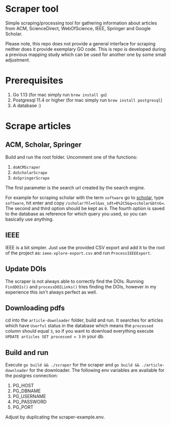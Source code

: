 # Scraper tool

Simple scraping/processing tool for gathering information about articles from ACM, ScienceDirect, WebOfScience, IEEE, Springer and Google Scholar.

Please note, this repo does not provide a general interface for scraping neither does it provide exemplary GO code. This is repo is developed during a previous mapping study which can be used for another one by some small adjustment.

# Prerequisites

1. Go 1.13 (for mac simply run `brew install go`)
2. Postgresql 11.4 or higher (for mac simply run `brew install postgresql`)
3. A database :)

# Scrape articles

## ACM, Scholar, Springer

Build and run the root folder. Uncomment one of the functions:
1. `doACMScraper`
2. `doScholarScrape`
3. `doSpringerScrape`

The first parameter is the search url created by the search engine.

For example for scraping scholar with the term `software` go to [scholar](https://scholar.google.nl), type `software`, hit enter and copy `/scholar?hl=nl&as_sdt=0%2C5&q=scholar&btnG=`. The second and third option should be kept as `0`. The fourth option is saved to the database as reference for which query you used, so you can basically use anything.

## IEEE

IEEE is a bit simpler. Just use the provided CSV export and add it to the root of the project as: `ieee-xplore-export.csv` and run `ProcessIEEEExport`.

## Update DOIs

The scraper is not always able to correctly find the DOIs. Running `FindDOIs()` and `processDOILinks()` tries finding the DOIs, however in my experience this isn't always perfect as well.

## Downloading pdfs

cd into the `article-downloader` folder, build and run. It searches for articles which have `Userful` status in the database which means the `processed` column should equal `3`, so if you want to download everything execute `UPDATE articles SET processed = 3` in your db.

## Build and run

Execute `go build && ./scraper` for the scraper and `go build && ./article-downloader` for the downloader. The following env variables are available for the postgres connection:

1. PG_HOST
1. PG_DBNAME
1. PG_USERNAME
1. PG_PASSWORD
1. PG_PORT

Adjust by duplicating the scraper-example.env.

